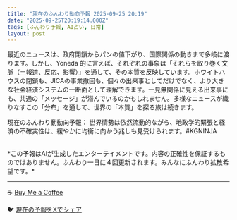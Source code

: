 ```yaml
---
title: "現在のふんわり動向予報 2025-09-25 20:19"
date: "2025-09-25T20:19:14.000Z"
tags: [ふんわり予報, AI占い, 日常]
layout: post
---
```


最近のニュースは、政府閉鎖からパンの値下がり、国際関係の動きまで多岐に渡ります。しかし、Yoneda 的に言えば、それぞれの事象は「それらを取り巻く文脈（＝報道、反応、影響）」を通して、その本質を反映しています。ホワイトハウスの閉鎖も、JICAの事業撤回も、個々の出来事としてだけでなく、より大きな社会経済システムの一断面として理解できます。一見無関係に見える出来事にも、共通の「メッセージ」が潜んでいるのかもしれません。多様なニュースが織りなすこの「分布」を通して、世界の「本質」を探る旅は続きます。

現在のふんわり動動向予報：
世界情勢は依然流動的ながら、地政学的緊張と経済の不確実性は、緩やかに均衡に向かう兆しも見受けられます。#KGNINJA

<br>
*この予報はAIが生成したエンターテイメントです。内容の正確性を保証するものではありません。ふんわり一日に４回更新されます。みんなにふんわり拡散希望です。*

---
☕️ [Buy Me a Coffee](https://www.buymeacoffee.com/kgninja)

🐦 [現在の予報をXでシェア](https://twitter.com/intent/tweet?text=%E7%8F%BE%E5%9C%A8%E3%81%AE%E3%81%B5%E3%82%93%E3%82%8F%E3%82%8A%E4%BA%88%E5%A0%B1%3A%20%E3%80%8C%E6%9C%80%E8%BF%91%E3%81%AE%E3%83%8B%E3%83%A5%E3%83%BC%E3%82%B9%E3%81%AF%E3%80%81%E6%94%BF%E5%BA%9C%E9%96%89%E9%8E%96%E3%81%8B%E3%82%89%E3%83%91%E3%83%B3%E3%81%AE%E5%80%A4%E4%B8%8B%E3%81%8C%E3%82%8A%E3%80%81%E5%9B%BD%E9%9A%9B%E9%96%A2%E4%BF%82%E3%81%AE%E5%8B%95%E3%81%8D%E3%81%BE%E3%81%A7%E5%A4%9A%E5%B2%90%E3%81%AB%E6%B8%A1%E3%82%8A%E3%81%BE%E3%81%99%E3%80%82%E3%80%8D%23KGNINJA%20%E7%B6%9A%E3%81%8D%E3%81%AF%E3%83%96%E3%83%AD%E3%82%B0%E3%81%A7%EF%BC%81%F0%9F%91%87&url=https%3A%2F%2Fkg-ninja.github.io%2FFunwariyoso%2F)
